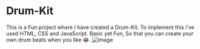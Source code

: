 # Drum-Kit
This is a Fun project where I have created a Drum-Kit.
To implement this i've used HTML, CSS and JavaScript.
Basic yet Fun, So that you can create your own drum beats when you like 😂.
![image](https://github.com/srajiv9496/Drum-Kit/assets/96896366/49f57d56-1bd8-4058-8f37-e895fe3d7b17)

